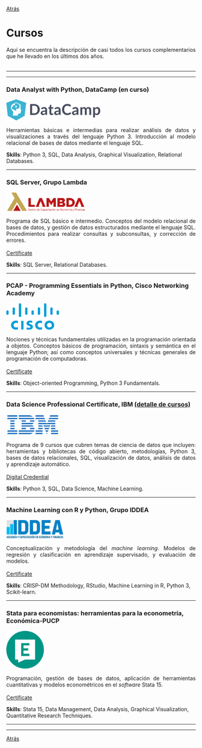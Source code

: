 [Atrás](https://drodrigo96.github.io/)

# Cursos
<p align="justify">Aquí se encuentra la descripción de casi todos los cursos complementarios que he llevado en los últimos dos años.
<br><br>

</p>

---
---

### Data Analyst with Python, DataCamp (en curso)
<img src="images/LogoDatacamp.png?raw=true" width="250" height="56" />
<p align="justify">Herramientas básicas e intermedias para realizar análisis de datos y visualizaciones a través del lenguaje Python 3. Introducción al modelo relacional de bases de datos mediante el lenguaje SQL.

</p>

**Skills**: Python 3, SQL, Data Analysis, Graphical Visualization, Relational Databases.

---

### SQL Server, Grupo Lambda
<img src="images/LogoLambda.png?raw=true" width="210" height="50" />

<p align="justify">Programa de SQL básico e intermedio. Conceptos del modelo relacional de bases de datos, y gestión de datos estructurados mediante el lenguaje SQL. Procedimientos para realizar consultas y subconsultas, y corrección de errores.
<br><br>
<a href="https://drodrigo96.github.io/pdf/13.%20100820SQLS.pdf" target="_blank">Certificate</a>
</p>

**Skills**: SQL Server, Relational Databases.

---

### PCAP - Programming Essentials in Python, Cisco Networking Academy
<img src="images/LogoCisco.png?raw=true" width="140" height="70" />
<p align="justify">Nociones y técnicas fundamentales utilizadas en la programación orientada a objetos. Conceptos básicos de programación, sintaxis y semántica en el lenguaje Python; así como conceptos universales y técnicas generales de programación de computadoras.
<br><br>
<a href="https://drodrigo96.github.io/pdf/12.%20030620ENPCAPF.pdf" target="_blank">Certificate</a>
</p>

**Skills**: Object-oriented Programming, Python 3 Fundamentals.

---

### Data Science Professional Certificate, IBM [(detalle de cursos)](https://drodrigo96.github.io/ibmcourses_page)
<img src="images/LogoIBM.png?raw=true" width="140" height="56" />
<p align="justify">Programa de 9 cursos que cubren temas de ciencia de datos que incluyen: herramientas y bibliotecas de código abierto, metodologías, Python 3, bases de datos relacionales, SQL, visualización de datos, análisis de datos y aprendizaje automático.
<br><br>
<a href="https://www.youracclaim.com/badges/5ed4c314-da67-4353-b7d2-3b21ae894782" target="_blank">Digital Credential</a>
</p>

**Skills**: Python 3, SQL, Data Science, Machine Learning. 

---

### Machine Learning con R y Python, Grupo IDDEA
<img src="images/LogoIddea.png?raw=true"/>
<p align="justify">Conceptualización y metodología del <i>machine learning</i>. Modelos de regresión y clasificación en aprendizaje supervisado, y evaluación de modelos.
<br><br>
<a href="https://drodrigo96.github.io/pdf/10.%20180420MLIDDEA.pdf" target="_blank">Certificate</a> 
</p>

**Skills**: CRISP-DM Methodology, RStudio, Machine Learning in R, Python 3, Scikit-learn.

---

### Stata para economistas: herramientas para la econometría, Económica-PUCP
<img src="images/LogoEconomica.png?raw=true" width="100" height="100" />
<p align="justify">Programación, gestión de bases de datos, aplicación de herramientas cuantitativas y modelos econométricos en el <i>software</i> Stata 15.
<br><br>
<a href="https://drodrigo96.github.io/pdf/11.%20250519SPE.pdf" target="_blank">Certificate</a>  
</p>

**Skills**: Stata 15, Data Management, Data Analysis, Graphical Visualization, Quantitative Research Techniques.

---
---

[Atrás](https://drodrigo96.github.io/)
